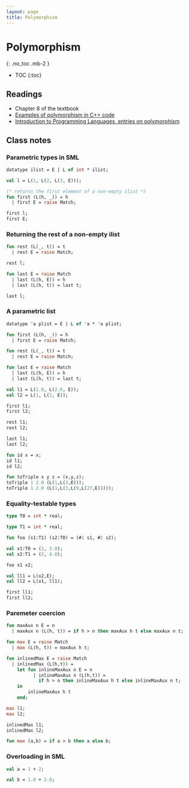 ```yaml
---
layout: page
title: Polymorphism
---
```


# Polymorphism
{: .no_toc .mb-2 }

- TOC
{:toc}

## Readings

- Chapter 8 of the textbook
- [Examples of polymorphism in C++ code](https://homepages.dcc.ufmg.br/~hbarbosa/teaching/ufmg/2020-1/lp/notes/05-polymorphism-c++.cpp)
- [Introduction to Programming Languages, entries on polymorphism](https://en.wikibooks.org/wiki/Introduction_to_Programming_Languages)

## Class notes

### Parametric types in SML

``` ocaml
datatype ilist = E | L of int * ilist;

val l = L(1, L(2, L(3, E)));

(* returns the first element of a non-empty ilist *)
fun first (L(h, _)) = h
  | first E = raise Match;

first l;
first E;
```

### Returning the rest of a non-empty ilist

``` ocaml
fun rest (L(_, t)) = t
  | rest E = raise Match;

rest l;

fun last E = raise Match
  | last (L(h, E)) = h
  | last (L(h, t)) = last t;

last l;
```

### A parametric list

``` ocaml
datatype 'a plist = E | L of 'a * 'a plist;

fun first (L(h, _)) = h
  | first E = raise Match;

fun rest (L(_, t)) = t
  | rest E = raise Match;

fun last E = raise Match
  | last (L(h, E)) = h
  | last (L(h, t)) = last t;

val l1 = L(1.0, L(2.0, E));
val l2 = L(1, L(2, E));

first l1;
first l2;

rest l1;
rest l2;

last l1;
last l2;

fun id x = x;
id l1;
id l2;

fun toTriple x y z = (x,y,z);
toTriple 1 2.0 (L(1,L(3,E)));
toTriple 1 2.0 (L(1,L(3,L(9,L(27,E)))));
```

### Equality-testable types

``` ocaml
type T0 = int * real;

type T1 = int * real;

fun foo (s1:T1) (s2:T0) = (#1 s1, #2 s2);

val x1:T0 = (1, 3.0);
val x2:T1 = (2, 4.0);

foo x1 x2;

val ll1 = L(x2,E);
val ll2 = L(x1, ll1);

first ll1;
first ll2;
```

### Paremeter coercion

``` ocaml
fun maxAux n E = n
  | maxAux n (L(h, t)) = if h > n then maxAux h t else maxAux n t;

fun max E = raise Match
  | max (L(h, t)) = maxAux h t;

fun inlinedMax E = raise Match
  | inlinedMax (L(h,t)) =
    let fun inlineMaxAux n E = n
          | inlineMaxAux n (L(h,t)) =
            if h > n then inlineMaxAux h t else inlineMaxAux n t;
    in
        inlineMaxAux h t
    end;

max l1;
max l2;

inlinedMax l1;
inlinedMax l2;

fun max (a,b) = if a > b then a else b;
```

### Overloading in SML

``` ocaml
val a = 1 + 2;

val b = 1.0 + 2.0;
```
